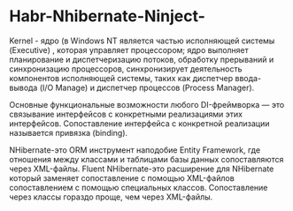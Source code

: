 # Habr-Nhibernate-Ninject-

Kernel - ядро (в Windows NT является частью исполняющей системы (Executive) , которая управляет процессором;
ядро выполняет планирование и диспетчеризацию потоков, обработку прерываний и синхронизацию процессоров, синхронизирует деятельность компонентов исполняющей системы, таких как диспетчер ввода-вывода (I/O Manage) и диспетчер процессов (Process Manager).

Основные функциональные возможности любого DI-фреймворка — это связывание интерфейсов с конкретными реализациями этих интерфейсов. Сопоставление интерфейса с конкретной реализации называется привязка (binding).

NHibernate-это ORM инструмент наподобие Entity Framework, где отношения между классами и таблицами базы данных сопоставляются через XML-файлы. Fluent NHibernate-это расширение для NHibernate который заменяет сопоставление с помощью XML-файлов сопоставлением с помощью специальных классов. Сопоставление через классы гораздо проще, чем через XML-файлы.
